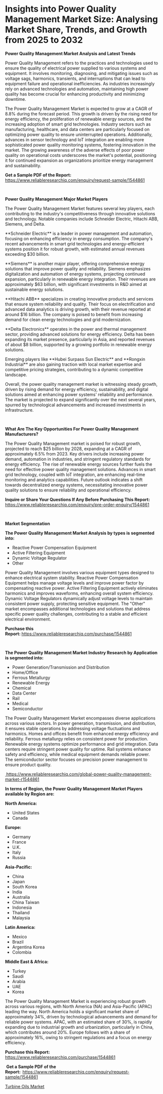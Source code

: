 <p><h1>Insights into Power Quality Management Market Size: Analysing Market Share, Trends, and Growth from 2025 to 2032</h1></p><p><strong>Power Quality Management Market Analysis and Latest Trends</strong></p>
<p><p>Power Quality Management refers to the practices and technologies used to ensure the quality of electrical power supplied to various systems and equipment. It involves monitoring, diagnosing, and mitigating issues such as voltage sags, harmonics, transients, and interruptions that can lead to equipment failure and operational inefficiencies. As industries increasingly rely on advanced technologies and automation, maintaining high power quality has become crucial for enhancing productivity and minimizing downtime.</p><p>The Power Quality Management Market is expected to grow at a CAGR of 8.8% during the forecast period. This growth is driven by the rising need for energy efficiency, the proliferation of renewable energy sources, and the increasing adoption of smart grid technologies. Industry sectors such as manufacturing, healthcare, and data centers are particularly focused on optimizing power quality to ensure uninterrupted operations. Additionally, advances in sensor technology and IoT integration are enabling more sophisticated power quality monitoring systems, fostering innovation in the market. The growing awareness of the adverse effects of poor power quality on operational costs underscores the market's potential, positioning it for continued expansion as organizations prioritize energy management and sustainability.</p></p>
<p><strong>Get a Sample PDF of the Report:&nbsp;</strong> <a href="https://www.reliableresearchiq.com/enquiry/request-sample/1544861?utm_campaign=2927&utm_medium=2&utm_source=Github&utm_content=ia&utm_term=07042025&utm_id=power-quality-management">https://www.reliableresearchiq.com/enquiry/request-sample/1544861</a></p>
<p>&nbsp;</p>
<p><strong>Power Quality Management Major Market Players</strong></p>
<p><p>The Power Quality Management Market features several key players, each contributing to the industry's competitiveness through innovative solutions and technology. Notable companies include Schneider Electric, Hitachi ABB, Siemens, and Delta.</p><p>**Schneider Electric** is a leader in power management and automation, focusing on enhancing efficiency in energy consumption. The company's recent advancements in smart grid technologies and energy-efficient systems position it for robust growth, with estimated annual revenues exceeding $30 billion.</p><p>**Siemens** is another major player, offering comprehensive energy solutions that improve power quality and reliability. Siemens emphasizes digitalization and automation of energy systems, projecting continued expansion, particularly in renewable energy integration. Their revenues are approximately $63 billion, with significant investments in R&D aimed at sustainable energy solutions.</p><p>**Hitachi ABB** specializes in creating innovative products and services that ensure system reliability and quality. Their focus on electrification and advanced data analytics is driving growth, with their revenue reported at around $16 billion. The company is poised to benefit from increasing demand for clean energy technologies and grid modernization.</p><p>**Delta Electronics** operates in the power and thermal management sector, providing advanced solutions for energy efficiency. Delta has been expanding its market presence, particularly in Asia, and reported revenues of about $8 billion, supported by a growing portfolio in renewable energy solutions.</p><p>Emerging players like **Hubei Surpass Sun Electric** and **Rongxin Industrial** are also gaining traction with local market expertise and competitive pricing strategies, contributing to a dynamic competitive landscape.</p><p>Overall, the power quality management market is witnessing steady growth, driven by rising demand for energy efficiency, sustainability, and digital solutions aimed at enhancing power systems' reliability and performance. The market is projected to expand significantly over the next several years, spurred by technological advancements and increased investments in infrastructure.</p></p>
<p>&nbsp;</p>
<p><strong>What Are The Key Opportunities For Power Quality Management Manufacturers?</strong></p>
<p><p>The Power Quality Management market is poised for robust growth, projected to reach $25 billion by 2028, expanding at a CAGR of approximately 6.5% from 2023. Key drivers include increasing power demand, automation in industries, and stringent regulatory standards for energy efficiency. The rise of renewable energy sources further fuels the need for effective power quality management solutions. Advances in smart grid technology, coupled with IoT integration, are enhancing real-time monitoring and analytics capabilities. Future outlook indicates a shift towards decentralized energy systems, necessitating innovative power quality solutions to ensure reliability and operational efficiency.</p></p>
<p><strong>Inquire or Share Your Questions If Any Before Purchasing This Report:</strong> <a href="https://www.reliableresearchiq.com/enquiry/pre-order-enquiry/1544861?utm_campaign=2927&utm_medium=2&utm_source=Github&utm_content=ia&utm_term=07042025&utm_id=power-quality-management">https://www.reliableresearchiq.com/enquiry/pre-order-enquiry/1544861</a></p>
<p>&nbsp;</p>
<p><strong>Market Segmentation</strong></p>
<p><strong>The Power Quality Management Market Analysis by types is segmented into:</strong></p>
<p><ul><li>Reactive Power Compensation Equipment</li><li>Active Filtering Equipment</li><li>Dynamic Voltage Regulator</li><li>Other</li></ul></p>
<p><p>Power Quality Management involves various equipment types designed to enhance electrical system stability. Reactive Power Compensation Equipment helps manage voltage levels and improve power factor by compensating reactive power. Active Filtering Equipment actively eliminates harmonics and improves waveforms, enhancing overall system efficiency. Dynamic Voltage Regulators dynamically adjust voltage levels to maintain consistent power supply, protecting sensitive equipment. The "Other" market encompasses additional technologies and solutions that address specific power quality challenges, contributing to a stable and efficient electrical environment.</p></p>
<p><strong>Purchase this Report:&nbsp;</strong><a href="https://www.reliableresearchiq.com/purchase/1544861?utm_campaign=2927&utm_medium=2&utm_source=Github&utm_content=ia&utm_term=07042025&utm_id=power-quality-management">https://www.reliableresearchiq.com/purchase/1544861</a></p>
<p>&nbsp;</p>
<p><strong>The Power Quality Management Market Industry Research by Application is segmented into:</strong></p>
<p><ul><li>Power Generation/Transmission and Distribution</li><li>Home/Office</li><li>Ferrous Metallurgy</li><li>Renewable Energy</li><li>Chemical</li><li>Data Center</li><li>Rail</li><li>Medical</li><li>Semiconductor</li></ul></p>
<p><p>The Power Quality Management Market encompasses diverse applications across various sectors. In power generation, transmission, and distribution, it ensures stable operations by addressing voltage fluctuations and harmonics. Homes and offices benefit from enhanced energy efficiency and reliability. Ferrous metallurgy relies on consistent power for production. Renewable energy systems optimize performance and grid integration. Data centers require stringent power quality for uptime. Rail systems enhance safety and efficiency, while medical equipment demands reliable power. The semiconductor sector focuses on precision power management to ensure product quality.</p></p>
<p><a href="https://www.reliableresearchiq.com/global-power-quality-management-market-r1544861?utm_campaign=2927&utm_medium=2&utm_source=Github&utm_content=ia&utm_term=07042025&utm_id=power-quality-management">&nbsp;https://www.reliableresearchiq.com/global-power-quality-management-market-r1544861</a></p>
<p><strong>In terms of Region, the Power Quality Management Market Players available by Region are:</strong></p>
<p>
    <p> <strong> North America: </strong>
        <ul>
            <li>United States</li>
            <li>Canada</li>
        </ul>
        </p> 
    <p> <strong> Europe: </strong>
        <ul>
            <li>Germany</li>
            <li>France</li>
            <li>U.K.</li>
            <li>Italy</li>
            <li>Russia</li>
        </ul>
        </p> 
    <p> <strong> Asia-Pacific: </strong>
        <ul>
            <li>China</li>
            <li>Japan</li>
            <li>South Korea</li>
            <li>India</li>
            <li>Australia</li>
            <li>China Taiwan</li>
            <li>Indonesia</li>
            <li>Thailand</li>
            <li>Malaysia</li>
        </ul>
        </p> 
    <p> <strong> Latin America: </strong>
        <ul>
            <li>Mexico</li>
            <li>Brazil</li>
            <li>Argentina Korea</li>
            <li>Colombia</li>
        </ul>
        </p> 
    <p> <strong> Middle East & Africa: </strong>
        <ul>
            <li>Turkey</li>
            <li>Saudi</li>
            <li>Arabia</li>
            <li>UAE</li>
            <li>Korea</li>
        </ul>
    </p>
    </p>
<p><p>The Power Quality Management Market is experiencing robust growth across various regions, with North America (NA) and Asia-Pacific (APAC) leading the way. North America holds a significant market share of approximately 34%, driven by technological advancements and demand for reliable power systems. APAC, with an estimated share of 30%, is rapidly expanding due to industrial growth and urbanization, particularly in China, which contributes around 20%. Europe follows with a share of approximately 16%, owing to stringent regulations and a focus on energy efficiency.</p></p>
<p><strong>Purchase this Report: </strong><a href="https://www.reliableresearchiq.com/purchase/1544861?utm_campaign=2927&utm_medium=2&utm_source=Github&utm_content=ia&utm_term=07042025&utm_id=power-quality-management">https://www.reliableresearchiq.com/purchase/1544861</a></p>
<p>&nbsp;<strong>Get a Sample PDF of the Report:&nbsp;&nbsp;</strong><a href="https://www.reliableresearchiq.com/enquiry/request-sample/1544861?utm_campaign=2927&utm_medium=2&utm_source=Github&utm_content=ia&utm_term=07042025&utm_id=power-quality-management">https://www.reliableresearchiq.com/enquiry/request-sample/1544861</a></p>
<p><strong></strong></p>
<p><p><a href="https://github.com/ccreola81/Market-Research-Report-List-1/blob/main/turbine-oils-market.md?utm_campaign=2927&utm_medium=2&utm_source=Github&utm_content=ia&utm_term=07042025&utm_id=power-quality-management">Turbine Oils Market</a></p></p>